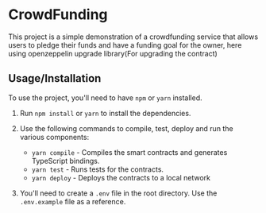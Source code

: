 # CrowdFunding 

This project is a simple demonstration of a crowdfunding  service that allows users to pledge their funds and have a funding goal for the owner, here using openzeppelin upgrade library(For upgrading the contract)


## Usage/Installation

To use the project, you'll need to have `npm` or `yarn` installed.

1. Run `npm install` or `yarn` to install the dependencies.
2. Use the following commands to compile, test, deploy and run the various components:

   - `yarn compile` - Compiles the smart contracts and generates TypeScript bindings.
   - `yarn test` - Runs tests for the contracts.
   - `yarn deploy` - Deploys the contracts to a local network
3. You'll need to create a `.env` file in the root directory. Use the `.env.example` file as a reference.